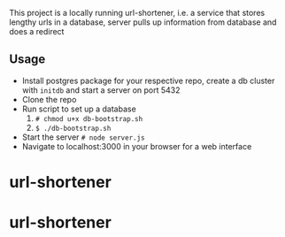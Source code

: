This project is a locally running url-shortener, i.e. a service that stores lengthy urls in a database, server pulls up information from database and does a redirect

## Usage
- Install postgres package for your respective repo, create a db cluster with `initdb` and start a server on port 5432
- Clone the repo
- Run script to set up a database
    1. `# chmod u+x db-bootstrap.sh`
    1. `$ ./db-bootstrap.sh`
- Start the server
`# node server.js`
- Navigate to localhost:3000 in your browser for a web interface



# url-shortener
# url-shortener
